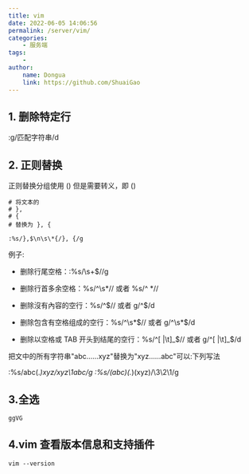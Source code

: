 ```yaml
---
title: vim
date: 2022-06-05 14:06:56
permalink: /server/vim/
categories:
    - 服务端
tags:
    -
author:
    name: Dongua
    link: https://github.com/ShuaiGao
---
```


## 1. 删除特定行

:g/匹配字符串/d

## 2. 正则替换

正则替换分组使用 () 但是需要转义，即 \(\)

```text
# 将文本的
# },
# {
# 替换为 }, {

:%s/},$\n\s\*{/}, {/g
```

例子:

-   删除行尾空格：:%s/\s+$//g

-   删除行首多余空格：%s/^\s*// 或者 %s/^ *//

-   删除沒有內容的空行：%s/^$// 或者 g/^$/d

-   删除包含有空格组成的空行：%s/^\s*$// 或者 g/^\s*$/d

-   删除以空格或 TAB 开头到结尾的空行：%s/^[ |\t]_$// 或者 g/^[ |\t]_$/d

把文中的所有字符串"abc……xyz"替换为"xyz……abc"可以:下列写法

:%s/abc\(._\)xyz/xyz\1abc/g
:%s/\(abc\)\(._\)\(xyz\)/\3\2\1/g

## 3.全选

```
ggVG
```

## 4.vim 查看版本信息和支持插件

```
vim --version
```
